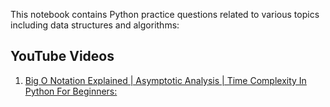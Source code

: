 This notebook contains Python practice questions related to various topics including data structures and algorithms: 
## YouTube Videos
1. [Big O Notation Explained | Asymptotic Analysis | Time Complexity In Python For Beginners:](https://youtu.be/N56T9Zvxqns?si=bzDtStI_LVQuTPu4)
